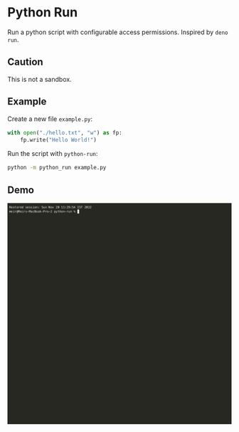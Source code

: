 # Python Run

Run a python script with configurable access permissions. Inspired by `deno run`.

## Caution

This is not a sandbox.

## Example

Create a new file `example.py`:

```python
with open("./hello.txt", "w") as fp:
    fp.write("Hello World!")
```

Run the script with `python-run`:

```bash
python -m python_run example.py
```

## Demo

![demo](./assets/demo.gif)
